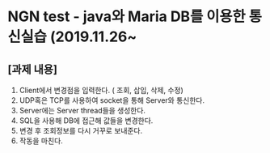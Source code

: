 # NGN test - java와 Maria DB를 이용한 통신실습 (2019.11.26~


## [과제 내용]

1. Client에서 변경점을 입력한다. ( 조회, 삽입, 삭제, 수정)
2. UDP혹은 TCP를 사용하여 socket을 통해 Server와 통신한다.
3. Server에는 Server thread들을 생성한다.
4. SQL을 사용해 DB에 접근해 값들을 변경한다.
5. 변경 후 조회정보를 다시 거꾸로 보내준다.
6. 작동을 마친다.

